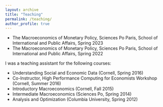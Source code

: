 ```yaml
---
layout: archive
title: "Teaching"
permalink: /teaching/
author_profile: true
---
```

* The Macroeconomics of Monetary Policy, Sciences Po Paris, School of International and Public Affairs, Spring 2023
* The Macroeconomics of Monetary Policy, Sciences Po Paris, School of International and Public Affairs, Spring 2022

I was a teaching assistant for the following courses: 
* Understanding Social and Economic Data (Cornell, Spring 2016)
* Co-Instructor, High Performance Computing for Economists Workshop (Cornell, Summer 2016)
* Introductory Macroeconomics (Cornell, Fall 2015)
* Intermediate Macroeconomics (Sciences Po, Spring 2014)
* Analysis and Optimization (Columbia University, Spring 2012)